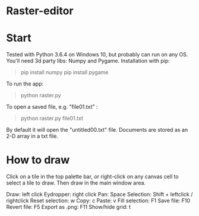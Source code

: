 # Raster-editor
 

Start
=====

Tested with Python 3.6.4 on Windows 10, but probably can run on any OS. 
You'll need 3d party libs: Numpy and Pygame. 
Installation with pip:
> pip install numpy
> pip install pygame

To run the app: 
> python raster.py

To open a saved file, e.g. "file01.txt" :
> python raster.py file01.txt

By default it will open the "untitled00.txt" file. 
Documents are stored as an 2-D array in a txt file.


How  to  draw
===========

Click on a tile in the top palette bar, or right-click on any canvas cell to 
select a tile to draw. Then draw in the main window area.

Draw: 					left click
Eydropper:			right click
Pan:   					Space
Selection:  			Shift + leftclick / rightclick
Reset selection:  	w
Copy:  				c 
Paste:					v 
Fill selection:  		F1
Save file:  			F10
Revert file:  			F5
Export as .png:  		F11
Show/hide grid: 		t 
